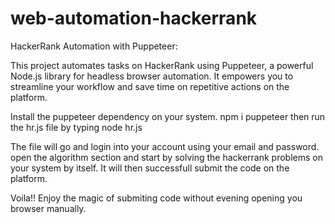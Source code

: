 # web-automation-hackerrank

 HackerRank Automation with Puppeteer:

This project automates tasks on HackerRank using Puppeteer, a powerful Node.js library for headless browser automation. It empowers you to streamline your workflow and save time on repetitive actions on the platform.

Install the puppeteer dependency on your system.
npm i puppeteer
then run the hr.js file by typing 
node hr.js

The file will go and login into your account using your email and password.
open the algorithm section and start by solving the hackerrank problems on your system by itself.
It will then successfull submit the code on the platform.

Voila!! Enjoy the magic of submiting code without evening opening you browser manually.
 

